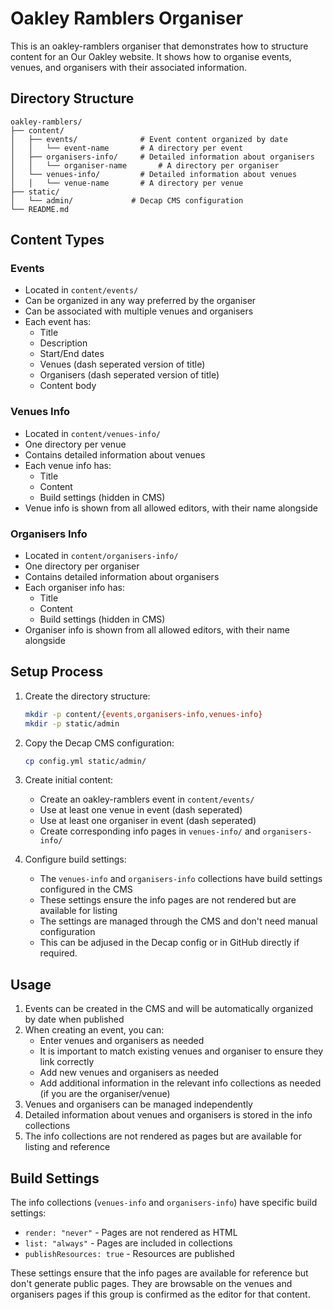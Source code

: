 # Oakley Ramblers Organiser

This is an oakley-ramblers organiser that demonstrates how to structure content for an Our Oakley website. It shows how to organise events, venues, and organisers with their associated information.

## Directory Structure

```
oakley-ramblers/
├── content/
│   ├── events/              # Event content organized by date
│   │   └── event-name       # A directory per event
│   ├── organisers-info/     # Detailed information about organisers
│   │   └── organiser-name       # A directory per organiser
│   └── venues-info/         # Detailed information about venues
│   │   └── venue-name       # A directory per venue
├── static/
│   └── admin/             # Decap CMS configuration
└── README.md
```

## Content Types

### Events
- Located in `content/events/`
- Can be organized in any way preferred by the organiser
- Can be associated with multiple venues and organisers
- Each event has:
  - Title
  - Description
  - Start/End dates
  - Venues (dash seperated version of title)
  - Organisers (dash seperated version of title)
  - Content body

### Venues Info
- Located in `content/venues-info/`
- One directory per venue
- Contains detailed information about venues
- Each venue info has:
  - Title
  - Content
  - Build settings (hidden in CMS)
- Venue info is shown from all allowed editors, with their name alongside

### Organisers Info
- Located in `content/organisers-info/`
- One directory per organiser
- Contains detailed information about organisers
- Each organiser info has:
  - Title
  - Content
  - Build settings (hidden in CMS)
- Organiser info is shown from all allowed editors, with their name alongside

## Setup Process

1. Create the directory structure:
   ```bash
   mkdir -p content/{events,organisers-info,venues-info}
   mkdir -p static/admin
   ```

2. Copy the Decap CMS configuration:
   ```bash
   cp config.yml static/admin/
   ```

3. Create initial content:
   - Create an oakley-ramblers event in `content/events/`
   - Use at least one venue in event (dash seperated)
   - Use at least one organiser in event (dash seperated)
   - Create corresponding info pages in `venues-info/` and `organisers-info/`

4. Configure build settings:
   - The `venues-info` and `organisers-info` collections have build settings configured in the CMS
   - These settings ensure the info pages are not rendered but are available for listing
   - The settings are managed through the CMS and don't need manual configuration
   - This can be adjused in the Decap config or in GitHub directly if required.

## Usage

1. Events can be created in the CMS and will be automatically organized by date when published
2. When creating an event, you can:
   - Enter venues and organisers as needed
   - It is important to match existing venues and organiser to ensure they link correctly
   - Add new venues and organisers as needed
   - Add additional information in the relevant info collections as needed (if you are the organiser/venue)
3. Venues and organisers can be managed independently
4. Detailed information about venues and organisers is stored in the info collections
5. The info collections are not rendered as pages but are available for listing and reference

## Build Settings

The info collections (`venues-info` and `organisers-info`) have specific build settings:
- `render: "never"` - Pages are not rendered as HTML
- `list: "always"` - Pages are included in collections
- `publishResources: true` - Resources are published

These settings ensure that the info pages are available for reference but don't generate public pages. They are browsable on the venues and organisers pages if this group is confirmed as the editor for that content.

